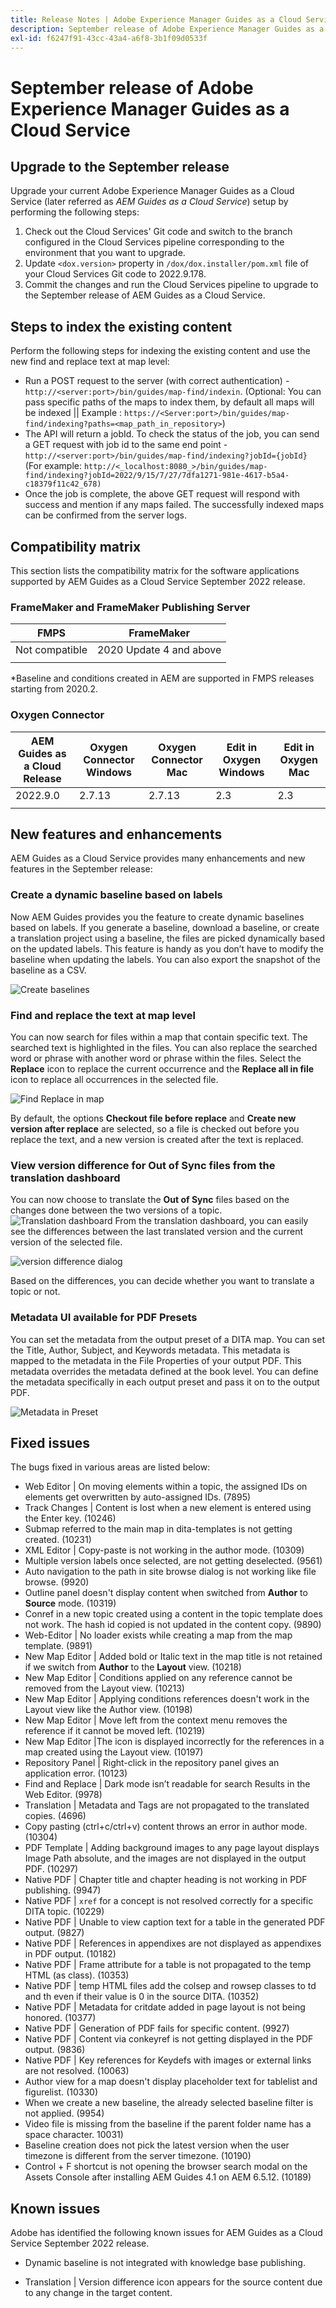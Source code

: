 ```yaml
---
title: Release Notes | Adobe Experience Manager Guides as a Cloud Service, September 2022 release
description: September release of Adobe Experience Manager Guides as a Cloud Service
exl-id: f6247f91-43cc-43a4-a6f8-3b1f09d0533f
---
```

# September release of Adobe Experience Manager Guides as a Cloud Service 

## Upgrade to the September release

Upgrade your current Adobe Experience Manager Guides as a Cloud Service (later referred as *AEM Guides as a Cloud Service*) setup by performing the following steps:
1. Check out the Cloud Services' Git code and switch to the branch configured in the Cloud Services pipeline corresponding to the environment that you want to upgrade.
1. Update `<dox.version>` property in `/dox/dox.installer/pom.xml` file of your Cloud Services Git code to 2022.9.178.
1. Commit the changes and run the Cloud Services pipeline to upgrade to the September release of AEM Guides as a Cloud Service.

## Steps to index the existing content 

Perform the following steps for indexing the existing content and use the new find and replace text at map level:
* Run a POST request to the server (with correct authentication) - `http://<server:port>/bin/guides/map-find/indexin`. 
(Optional: You can pass specific paths of the maps to index them, by default all maps will be indexed ||  Example :   `https://<Server:port>/bin/guides/map-find/indexing?paths=<map_path_in_repository>`)
* The API will return a jobId. To check the status of the job, you can send a GET request with job id to the same end point - `http://<server:port>/bin/guides/map-find/indexing?jobId={jobId}` 
(For example: `http://<_localhost:8080_>/bin/guides/map-find/indexing?jobId=2022/9/15/7/27/7dfa1271-981e-4617-b5a4-c18379f11c42_678)`
* Once the job is complete, the above GET request will respond with success and mention if any maps failed. The successfully indexed maps can be confirmed from the server logs.


## Compatibility matrix

This section lists the compatibility matrix for the software applications supported by AEM Guides as a Cloud Service September 2022 release. 

### FrameMaker and FrameMaker Publishing Server

| FMPS | FrameMaker |
| --- | --- |
| Not compatible | 2020 Update 4 and above |
| | |

*Baseline and conditions created in AEM are supported in FMPS releases starting from 2020.2.

### Oxygen Connector

| AEM Guides as a Cloud Release | Oxygen Connector Windows | Oxygen Connector Mac | Edit in Oxygen Windows | Edit in Oxygen Mac | 
| --- | --- | --- | --- | --- |
| 2022.9.0 | 2.7.13 | 2.7.13 | 2.3 | 2.3 | 
|  |  |  |  |


## New features and enhancements

AEM Guides as a Cloud Service provides many enhancements and new features in the September release:


### Create a dynamic baseline based on labels

Now AEM Guides provides you the feature to create dynamic baselines based on labels. If you generate a baseline, download a baseline, or create a translation project using a baseline, the files are picked dynamically based on the updated labels. This feature is handy as you don’t have to modify the baseline when updating the labels. 
You can also export the snapshot of the baseline as a  CSV.

![Create baselines](assets/dynamic-baseline.png)

### Find and replace the text at map level

You can now search for files within a map that contain specific text. The searched text is highlighted in the files. You can also replace the searched word or phrase with another word or phrase within the files. 
Select the **Replace** icon to replace the current occurrence and the **Replace all in file** icon to replace all occurrences in the selected file.

![Find Replace in map](assets/map-find-replace.png)

By default, the options **Checkout file before replace** and **Create new version after replace** are selected, so a file is checked out before you replace the text, and a new version is created after the text is replaced.

### View version difference for Out of Sync files from the translation dashboard

You can now choose to translate the **Out of Sync** files based on the changes done between the two versions of a topic.  
![Translation dashboard](assets/translation-version-diff.png)
From the translation dashboard, you can easily see the differences between the last translated version and the current version of the selected file. 

![version difference dialog](assets/version-diff.png)

Based on the differences, you can decide whether you want to translate a topic or not.

### Metadata UI available for PDF Presets  

You can set the metadata from the output preset of a DITA map. You can set the Title, Author, Subject, and Keywords metadata. This metadata is mapped to the metadata in the File Properties of your output PDF. 
This metadata overrides the metadata defined at the book level. You can define the metadata specifically in each output preset and pass it on to the output PDF.  

![Metadata in Preset](assets/preset-metadata.png)


## Fixed issues

The bugs fixed in various areas are listed below:

* Web Editor | On moving elements within a topic, the assigned IDs on elements get overwritten by auto-assigned IDs. (7895)
* Track Changes | Content is lost when a new element is entered using the Enter key. (10246)
* Submap referred to the main map in dita-templates is not getting created. (10231)
* XML Editor | Copy-paste is not working in the author mode. (10309)
* Multiple version labels once selected, are not getting deselected. (9561)
* Auto navigation to the path in site browse dialog is not working like file browse. (9920)
* Outline panel doesn't display content when switched from **Author** to **Source** mode. (10319)
* Conref in a new topic created using a content in the topic template does not work. The hash id copied is not updated in the content copy. (9890)
* Web-Editor | No loader exists while creating a map from the map template. (9891)
* New Map Editor | Added bold or Italic text in the map title is not retained if we switch from **Author** to the **Layout** view. (10218)
* New Map Editor | Conditions applied on any reference cannot be removed from the Layout view. (10213)
* New Map Editor | Applying conditions references doesn't work in the Layout view like the Author view. (10198)
* New Map Editor | Move left from the context menu removes the reference if it cannot be moved left. (10219)
* New Map Editor |The icon is displayed incorrectly for the references in a map created using the Layout view. (10197)
* Repository Panel | Right-click in  the repository panel gives an application error. (10123)
* Find and Replace | Dark mode isn’t readable for search Results in the Web Editor. (9978)
* Translation | Metadata and Tags are not propagated to the translated copies. (4696)
* Copy pasting (ctrl+c/ctrl+v) content throws an error in author mode. (10304)
* PDF Template | Adding background images to any page layout displays Image Path absolute, and the images are not displayed in the output PDF. (10297)
* Native PDF | Chapter title and chapter heading is not working in PDF publishing. (9947)
* Native PDF | `xref` for a concept is not resolved correctly for a specific DITA topic. (10229)
* Native PDF | Unable to view caption text for a table in the generated PDF output. (9827)
* Native PDF | References in appendixes are not displayed as appendixes in PDF output. (10182)
* Native PDF | Frame attribute for a table is not propagated to the temp HTML (as class). (10353)
* Native PDF | temp HTML files add the colsep and rowsep classes to td and th even if their value is 0 in the source DITA. (10352)
* Native PDF |  Metadata for critdate added in page layout is not being honored. (10377)
* Native PDF |  Generation of PDF fails for specific content. (9927)
* Native PDF | Content via conkeyref is not getting displayed in the PDF output. (9836)
* Native PDF | Key references for Keydefs with images or external links are not resolved. (10063)
* Author view for a map doesn't display placeholder text for tablelist and figurelist. (10330)
* When we create a new baseline,  the already selected baseline filter is not applied. (9954)
* Video file is missing from the baseline if the parent folder name has a space character. 10031)
* Baseline creation does not pick the latest version when the user timezone is different from the server timezone. (10190)
* Control + F shortcut is not opening the browser search modal on the Assets Console after installing AEM Guides 4.1 on AEM 6.5.12. (10189)


## Known issues

Adobe has identified the following known issues for AEM Guides as a Cloud Service September 2022 release.


* Dynamic baseline is not integrated with knowledge base publishing. 

* Translation | Version difference icon appears for the source content due to any change in the target content.
